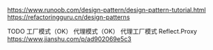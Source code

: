 https://www.runoob.com/design-pattern/design-pattern-tutorial.html
https://refactoringguru.cn/design-patterns

TODO 
工厂模式（OK）
代理模式（OK）
代理工厂模式
Reflect.Proxy
https://www.jianshu.com/p/ad902069e5c3